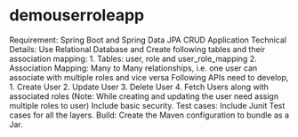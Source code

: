 # demouserroleapp
Requirement:  Spring Boot and Spring Data JPA CRUD Application Technical Details:  Use Relational Database and Create following tables and their association mapping: 1. Tables: user, role and user_role_mapping  2. Association Mapping: Many to Many relationships, i.e. one user can associate with multiple roles and vice versa  Following APIs need to develop, 1. Create User  2. Update User  3. Delete User  4. Fetch Users along with associated roles  (Note: While creating and updating the user need assign multiple roles to user)  Include basic security. Test cases:  Include Junit Test cases for all the layers. Build:  Create the Maven configuration to bundle as a Jar.
